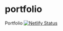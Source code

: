 # portfolio
Portfolio
[![Netlify Status](https://api.netlify.com/api/v1/badges/5c924723-2111-4074-9e99-5d07231da903/deploy-status)](https://app.netlify.com/sites/richark/deploys)
